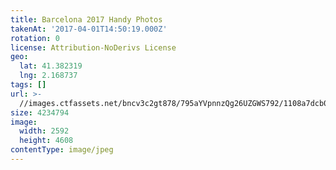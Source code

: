 ```yaml
---
title: Barcelona 2017 Handy Photos
takenAt: '2017-04-01T14:50:19.000Z'
rotation: 0
license: Attribution-NoDerivs License
geo:
  lat: 41.382319
  lng: 2.168737
tags: []
url: >-
  //images.ctfassets.net/bncv3c2gt878/795aYVpnnzQg26UZGWS792/1108a7dcb0642e2fc2b61eb52acca7bb/barcelona-2017-handy-photos_33947407732_o
size: 4234794
image:
  width: 2592
  height: 4608
contentType: image/jpeg
---
```


